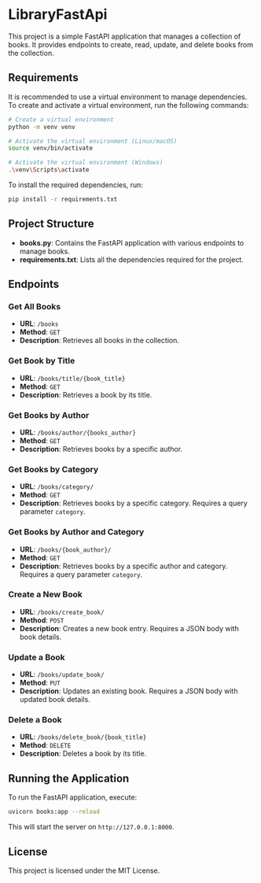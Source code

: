 # LibraryFastApi

This project is a simple FastAPI application that manages a collection of books. It provides endpoints to create, read, update, and delete books from the collection.

## Requirements

It is recommended to use a virtual environment to manage dependencies. To create and activate a virtual environment, run the following commands:

```bash
# Create a virtual environment
python -m venv venv

# Activate the virtual environment (Linux/macOS)
source venv/bin/activate

# Activate the virtual environment (Windows)
.\venv\Scripts\activate
```

To install the required dependencies, run:

```bash
pip install -r requirements.txt
```

## Project Structure

- **books.py**: Contains the FastAPI application with various endpoints to manage books.
- **requirements.txt**: Lists all the dependencies required for the project.

## Endpoints

### Get All Books

- **URL**: `/books`
- **Method**: `GET`
- **Description**: Retrieves all books in the collection.

### Get Book by Title

- **URL**: `/books/title/{book_title}`
- **Method**: `GET`
- **Description**: Retrieves a book by its title.

### Get Books by Author

- **URL**: `/books/author/{books_author}`
- **Method**: `GET`
- **Description**: Retrieves books by a specific author.

### Get Books by Category

- **URL**: `/books/category/`
- **Method**: `GET`
- **Description**: Retrieves books by a specific category. Requires a query parameter `category`.

### Get Books by Author and Category

- **URL**: `/books/{book_author}/`
- **Method**: `GET`
- **Description**: Retrieves books by a specific author and category. Requires a query parameter `category`.

### Create a New Book

- **URL**: `/books/create_book/`
- **Method**: `POST`
- **Description**: Creates a new book entry. Requires a JSON body with book details.

### Update a Book

- **URL**: `/books/update_book/`
- **Method**: `PUT`
- **Description**: Updates an existing book. Requires a JSON body with updated book details.

### Delete a Book

- **URL**: `/books/delete_book/{book_title}`
- **Method**: `DELETE`
- **Description**: Deletes a book by its title.

## Running the Application

To run the FastAPI application, execute:

```bash
uvicorn books:app --reload
```

This will start the server on `http://127.0.0.1:8000`.

## License

This project is licensed under the MIT License.
